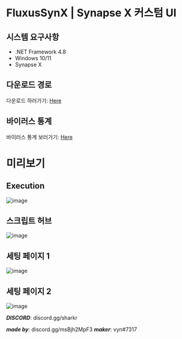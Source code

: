 # FluxusSynX | Synapse X 커스텀 UI

## 시스템 요구사항
 - .NET Framework 4.8
 - Windows 10/11
 - Synapse X

## 다운로드 경로
다운로드 하러가기: [Here](https://github.com/Vyniscool/FluxusSynX/releases/tag/FluxusSynX)

## 바이러스 통계
바이러스 통계 보러가기: [Here](https://www.virustotal.com/gui/file-analysis/YWU3NDA3NmVjMTRmNjU1OGJhZmEwMTlhZThiNTcxMTc6MTY1MjU1NTAxMg==)

# 미리보기
## Execution
![image](https://cdn.discordapp.com/attachments/949873678185803777/975095439462400060/unknown.png)
## 스크립트 허브
![image](https://media.discordapp.net/attachments/949873678185803777/975095459238527056/unknown.png)
## 세팅 페이지 1
![image](https://media.discordapp.net/attachments/949873678185803777/975095484995731496/unknown.png)
## 세팅 페이지 2
![image](https://media.discordapp.net/attachments/949873678185803777/975095503282901062/unknown.png)

***DISCORD***: discord.gg/sharkr


***made by***: discord.gg/msBjh2MpF3
***maker***: vyn#7317